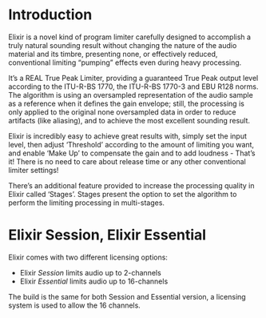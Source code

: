 # Introduction

Elixir is a novel kind of program limiter carefully designed to accomplish a truly natural sounding result without changing the nature of the audio material and its timbre, presenting none, or effectively reduced, conventional limiting “pumping” effects even during heavy processing.

It’s a REAL True Peak Limiter, providing a guaranteed True Peak output level according to the ITU-R-BS 1770, the ITU-R-BS 1770-3 and EBU R128 norms.
The algorithm is using an oversampled representation of the audio sample as a reference when it defines the gain envelope; still, the processing is only applied to the original none oversampled data in order to reduce artifacts (like aliasing), and to achieve the most excellent sounding result.

Elixir is incredibly easy to achieve great results with, simply set the input level, then adjust ‘Threshold’ according  to the amount of limiting you want, and enable ‘Make Up’ to compensate the gain and to add loudness - That’s it!
There is no need to care about release time or any other conventional limiter settings!

There’s an additional feature provided to increase the processing quality in Elixir called ‘Stages’.
Stages present the option to set the algorithm to perform the limiting processing in multi-stages.

# Elixir Session, Elixir Essential

Elixir comes with two different licensing options:
- Elixir *Session* limits audio up to 2-channels
- Elixir *Essential* limits audio up to 16-channels

The build is the same for both Session and Essential version, a licensing system is used to allow the 16 channels.